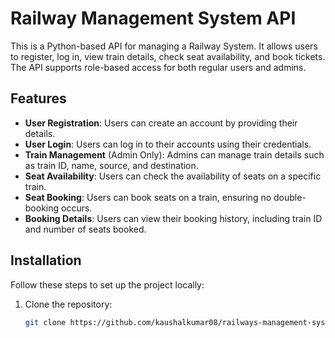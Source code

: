 # Railway Management System API

This is a Python-based API for managing a Railway System. It allows users to register, log in, view train details, check seat availability, and book tickets. The API supports role-based access for both regular users and admins.

## Features

- **User Registration**: Users can create an account by providing their details.
- **User Login**: Users can log in to their accounts using their credentials.
- **Train Management** (Admin Only): Admins can manage train details such as train ID, name, source, and destination.
- **Seat Availability**: Users can check the availability of seats on a specific train.
- **Seat Booking**: Users can book seats on a train, ensuring no double-booking occurs.
- **Booking Details**: Users can view their booking history, including train ID and number of seats booked.

## Installation

Follow these steps to set up the project locally:

1. Clone the repository:
   ```bash
   git clone https://github.com/kaushalkumar08/railways-management-system.git
